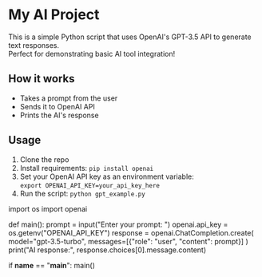 # My AI Project

This is a simple Python script that uses OpenAI's GPT-3.5 API to generate text responses.  
Perfect for demonstrating basic AI tool integration!

## How it works
- Takes a prompt from the user
- Sends it to OpenAI API
- Prints the AI's response

## Usage
1. Clone the repo
2. Install requirements: `pip install openai`
3. Set your OpenAI API key as an environment variable:  
   `export OPENAI_API_KEY=your_api_key_here`
4. Run the script: `python gpt_example.py`

import os
import openai

def main():
    prompt = input("Enter your prompt: ")
    openai.api_key = os.getenv("OPENAI_API_KEY")
    response = openai.ChatCompletion.create(
        model="gpt-3.5-turbo",
        messages=[{"role": "user", "content": prompt}]
    )
    print("AI response:", response.choices[0].message.content)

if __name__ == "__main__":
    main()


